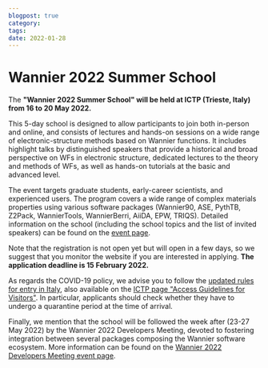```yaml
---
blogpost: true
category:
tags:
date: 2022-01-28
---
```


# Wannier 2022 Summer School

The **"Wannier 2022 Summer School" will be held at ICTP (Trieste, Italy) from 16 to 20 May 2022.**

This 5-day school is designed to allow participants to join both in-person and online, and consists of lectures and hands-on sessions on a wide range of electronic-structure methods based on Wannier functions. It includes highlight talks by distinguished speakers that provide a historical and broad perspective on WFs in electronic structure, dedicated lectures to the theory and methods of WFs, as well as hands-on tutorials at the basic and advanced level.

The event targets graduate students, early-career scientists, and experienced users. The program covers a wide range of complex materials properties using various software packages (Wannier90, ASE, PythTB, Z2Pack, WannierTools, WannierBerri, AiiDA, EPW, TRIQS). Detailed information on the school (including the school topics and the list of invited speakers) can be found on the [event page](http://indico.ictp.it/event/9789/).

Note that the registration is not open yet but will open in a few days, so we suggest that you monitor the website if you are interested in applying. **The application deadline is 15 February 2022.**

As regards the COVID-19 policy, we advise you to follow the [updated rules for entry in Italy](https://infocovid.viaggiaresicuri.it/), also available on the [ICTP page "Access Guidelines for Visitors"](https://www.ictp.it/ictp_covidresponse/ictp-visitors.aspx). In particular, applicants should check whether they have to undergo a quarantine period at the time of arrival.

Finally, we mention that the school will be followed the week after (23-27 May 2022) by the Wannier 2022 Developers Meeting, devoted to fostering integration between several packages composing the Wannier software ecosystem. More information can be found on the [Wannier 2022 Developers Meeting event page](http://indico.ictp.it/event/9851/).
